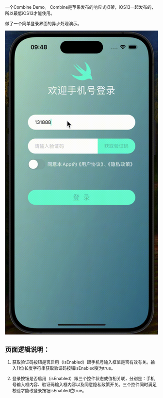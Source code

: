 一个Combine Demo。
Combine是苹果发布的响应式框架，iOS13一起发布的，所以最低iOS13才能使用。

做了一个简单登录界面的异步处理演示。


![image.gif](./demo_image.gif)


## 页面逻辑说明：

1. 获取验证码按钮是否启用（isEnabled）跟手机号输入框值是否有效有关。输入11位长度字符串获取验证码按钮isEnabled变为true。

2. 登录按钮是否启用（isEnabled）跟三个控件状态或值相关联，分别是：手机号输入框内容、验证码输入框内容以及同意隐私政策开关。三个控件同时满足校验才能改登录按钮isEnabled位true。
